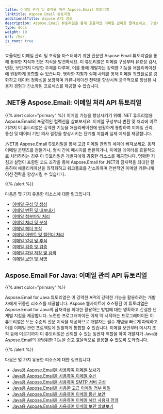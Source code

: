 ```yaml
---
title: 이메일 관리 및 조작을 위한 Aspose.Email 튜토리얼
linktitle: Aspose.Email 튜토리얼
additionalTitle: Aspose API 참조
description: Aspose.Email 튜토리얼을 통해 효율적인 이메일 관리를 즐겨보세요. 구성부터 보안까지 향상된 워크플로우와 사용자 경험을 위한 다양한 측면을 마스터하세요.
type: docs
weight: 10
url: /ko/
is_root: true
---
```

효율적인 이메일 관리 및 조작을 마스터하기 위한 관문인 Aspose.Email 튜토리얼을 통해 풍부한 지식과 전문 지식을 발견하세요. 이 튜토리얼은 이메일 구성부터 유효성 검사, 변환, 보안까지 다양한 주제를 다루며, 이를 통해 개발자는 강력한 기능을 애플리케이션에 원활하게 통합할 수 있습니다. 명확한 지침과 실제 사례를 통해 이메일 워크플로를 강화하고 데이터 정확성을 보장하며 커뮤니케이션 전략을 향상시켜 궁극적으로 향상된 사용자 경험과 간소화된 프로세스를 제공할 수 있습니다.

## .NET용 Aspose.Email: 이메일 처리 API 튜토리얼
{{% alert color="primary" %}}
이메일 기능을 향상시키기 위해 .NET 튜토리얼용 Aspose.Email의 포괄적인 컬렉션을 살펴보세요. 이메일 구성부터 변환 및 처리에 이르기까지 이 튜토리얼은 강력한 기능을 애플리케이션에 원활하게 통합하여 이메일 관리, 통신 및 데이터 기반 의사 결정을 향상시키는 단계별 지침과 실제 예제를 제공합니다.

.NET용 Aspose.Email 튜토리얼을 통해 고급 이메일 관리의 세계에 빠져보세요. 동적 이메일 콘텐츠를 만들거나, 형식 간에 메시지를 변환하거나, 이메일 데이터를 효율적으로 처리하려는 경우 이 튜토리얼은 개발자에게 귀중한 리소스를 제공합니다. 명확한 지침과 설명이 포함된 코드 조각을 통해 Aspose.Email for .NET의 잠재력을 최대한 활용하여 애플리케이션을 최적화하고 워크플로를 간소화하며 전반적인 이메일 커뮤니케이션 전략을 향상시킬 수 있습니다.

{{% /alert %}}

다음은 몇 가지 유용한 리소스에 대한 링크입니다.
- [이메일 구성 및 생성](./net/email-composition-and-creation/)
- [이메일 변환 및 내보내기](./net/email-conversion-and-export/)
- [이메일 첨부파일 처리](./net/email-attachment-handling/)
- [이메일 처리 및 분석](./net/email-processing-and-analysis/)
- [이메일 헤더 조작](./net/email-header-manipulation/)
- [이메일 이벤트 및 캘린더 처리](./net/email-event-and-calendar-handling/)
- [이메일 알림 및 추적](./net/email-notification-and-tracking/)
- [이메일 검증 및 검증](./net/email-validation-and-verification/)
- [이메일 파일 저장 및 검색](./net/email-file-storage-and-retrieval/)
- [이메일 보안 및 서명](./net/email-security-and-signatures/)

## Aspose.Email For Java: 이메일 관리 API 튜토리얼
{{% alert color="primary" %}}

Aspose.Email for Java 튜토리얼은 이 강력한 API의 강력한 기능을 활용하려는 개발자에게 귀중한 리소스를 제공합니다. Aspose 웹사이트에 호스팅된 이 튜토리얼은 Aspose.Email for Java의 잠재력을 최대한 활용하는 방법에 대한 명확하고 간결한 단계별 지침을 제공합니다. 노련한 프로그래머이든 이제 막 시작하는 프로그래머이든 이 튜토리얼은 모든 수준의 전문 지식을 제공하므로 개발자는 필수 개념을 빠르게 파악하고 이를 이메일 관련 프로젝트에 원활하게 통합할 수 있습니다. 이메일 보안부터 메시지 조작 등에 이르기까지 이 튜토리얼은 신뢰할 수 있는 동반자 역할을 하여 개발자가 Java용 Aspose.Email의 광범위한 기능을 쉽고 효율적으로 활용할 수 있도록 도와줍니다.


{{% /alert %}}

다음은 몇 가지 유용한 리소스에 대한 링크입니다.
- [Java용 Aspose.Email을 사용하여 이메일 보내기](./java/sending-emails/)
- [Java용 Aspose.Email을 사용하여 이메일 수신](./java/receiving-emails/)
- [Java용 Aspose.Email을 사용하여 SMTP 서버 구성](./java/configuring-smtp-servers/)
- [Java용 Aspose.Email을 사용한 고급 이메일 첨부 파일](./java/advanced-email-attachments/)
- [Java용 Aspose.Email을 사용하여 이메일 통신 보안](./java/securing-email-communications/)
- [Java용 Aspose.Email을 사용하여 이메일 헤더 사용자 정의](./java/customizing-email-headers/)
- [Java용 Aspose.Email을 사용하여 이메일 보안 살펴보기](./java/exploring-email-security/)